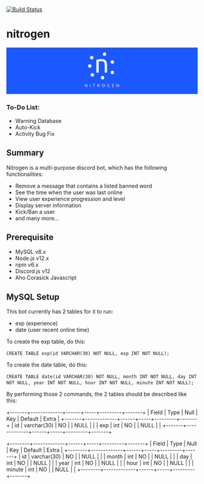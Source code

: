 [![Build Status](https://travis-ci.com/nguyenkevins/nitrogen.svg?branch=master)](https://travis-ci.com/nguyenkevins/nitrogen)
# nitrogen

![Demo1](https://github.com/nguyenkevins/nitrogen/blob/master/misc/wallpaper.png)

### To-Do List: 
* Warning Database 
* Auto-Kick 
* Activity Bug Fix

## Summary
Nitrogen is a multi-purpose discord bot, which has the following functionalities:
* Remove a message that contains a listed banned word
* See the time when the user was last online
* View user experience progression and level
* Display server information
* Kick/Ban a user
* and many more...

## Prerequisite
* MySQL v8.x
* Node.js v12.x
* npm v6.x
* Discord.js v12
* Aho Corasick Javascript

## MySQL Setup
This bot currently has 2 tables for it to run:
* exp (experience)
* date (user recent online time)

To create the exp table, do this:
```mysql
CREATE TABLE exp(id VARCHAR(30) NOT NULL, exp INT NOT NULL);
```

To create the date table, do this:
```mysql
CREATE TABLE date(id VARCHAR(30) NOT NULL, month INT NOT NULL, day INT NOT NULL, year INT NOT NULL, hour INT NOT NULL, minute INT NOT NULL);
```

By performing those 2 commands, the 2 tables should be described like this:

+-------+-------------+------+-----+---------+-------+
| Field | Type        | Null | Key | Default | Extra |
+-------+-------------+------+-----+---------+-------+
| id    | varchar(30) | NO   |     | NULL    |       |
| exp   | int         | NO   |     | NULL    |       |
+-------+-------------+------+-----+---------+-------+


+--------+-------------+------+-----+---------+-------+
| Field  | Type        | Null | Key | Default | Extra |
+--------+-------------+------+-----+---------+-------+
| id     | varchar(30) | NO   |     | NULL    |       |
| month  | int         | NO   |     | NULL    |       |
| day    | int         | NO   |     | NULL    |       |
| year   | int         | NO   |     | NULL    |       |
| hour   | int         | NO   |     | NULL    |       |
| minute | int         | NO   |     | NULL    |       |
+--------+-------------+------+-----+---------+-------+
